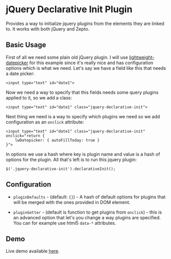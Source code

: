 # jQuery Declarative Init Plugin

Provides a way to initialize jquery plugins from the elements they are linked to.
It works with both jQuery and Zepto.

## Basic Usage

First of all we need some plain old jQuery plugin. I will use [lightweight-datepicker](http://maximzhukov.com/demos/lw-datepicker/) for this example since it's really nice and has configuration options which is what we need. Let's say we have a field like this that needs a date picker:

    <input type="text" id="date1">
    
Now we need a way to specify that this fields needs some query plugins applied to it, so we add a class:

    <input type="text" id="date1" class="jquery-declarative-init">

Next thing we need is a way to specify which plugins we need so we add configuration as an `onclick` attribute:

    <input type="text" id="date1" class="jquery-declarative-init" onclick="return {
        lwDatepicker: { autoFillToday: true }
    }">
    
In options we use a hash where key is plugin name and value is a hash of options for the plugin. All that's left is to run this jquery plugin:

    $('.jquery-declarative-init').declarativeInit();

## Configuration

- `pluginDefaults` - (default: `{}`) - A hash of default options for plugins that will be merged with the ones provided in DOM element.

- `pluginGetter` - (default is function to get plugins from `onclick`) - this is an advanced option that let's you change a way plugins are specified. You can for example use html5 `data-*` attributes.

## Demo

Live demo available [here](http://kubyshkin.ru/samples/jquery-declarative-init.html).